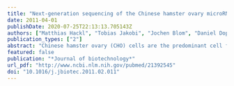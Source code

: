 ```yaml
---
title: "Next-generation sequencing of the Chinese hamster ovary microRNA transcriptome: Identification, annotation and profiling of microRNAs as targets for cellular engineering"
date: 2011-04-01
publishDate: 2020-07-25T22:13:13.705143Z
authors: ["Matthias Hackl", "Tobias Jakobi", "Jochen Blom", "Daniel Doppmeier", "Karina Brinkrolf", "Rafael Szczepanowski", "Stephan H Bernhart", "Christian Höner Zu Siederdissen", "Juan a Hernandez Bort", "Matthias Wieser", "Renate Kunert", "Simon Jeffs", "Ivo L Hofacker", "Alexander Goesmann", "Alfred Pühler", "Nicole Borth", "Johannes Grillari"]
publication_types: ["2"]
abstract: "Chinese hamster ovary (CHO) cells are the predominant cell factory for the production of recombinant therapeutic proteins. Nevertheless, the lack in publicly available sequence information is severely limiting advances in CHO cell biology, including the exploration of microRNAs (miRNA) as tools for CHO cell characterization and engineering. In an effort to identify and annotate both conserved and novel CHO miRNAs in the absence of a Chinese hamster genome, we deep-sequenced small RNA fractions of 6 biotechnologically relevant cell lines and mapped the resulting reads to an artificial reference sequence consisting of all known miRNA hairpins. Read alignment patterns and read count ratios of 5' and 3' mature miRNAs were obtained and used for an independent classification into miR/miR* and 5p/3p miRNA pairs and discrimination of miRNAs from other non-coding RNAs, resulting in the annotation of 387 mature CHO miRNAs. The quantitative content of next-generation sequencing data was analyzed and confirmed using qPCR, to find that miRNAs are markers of cell status. Finally, cDNA sequencing of 26 validated targets of miR-17-92 suggests conserved functions for miRNAs in CHO cells, which together with the now publicly available sequence information sets the stage for developing novel RNAi tools for CHO cell engineering."
featured: false
publication: "*Journal of biotechnology*"
url_pdf: "http://www.ncbi.nlm.nih.gov/pubmed/21392545"
doi: "10.1016/j.jbiotec.2011.02.011"
---
```


